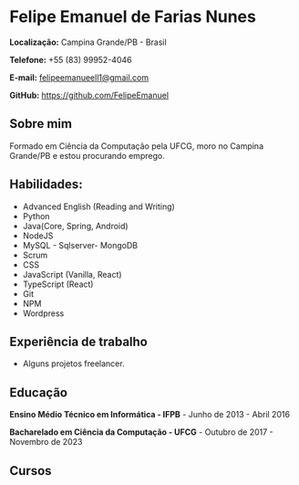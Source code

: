 # Felipe Emanuel de Farias Nunes

__Localização:__ Campina Grande/PB - Brasil

__Telefone:__ +55 (83) 99952-4046

__E-mail:__ felipeemanueell1@gmail.com

__GitHub:__ https://github.com/FelipeEmanuel

## Sobre mim

Formado em Ciência da Computação pela UFCG, moro no Campina Grande/PB e estou procurando emprego.

## Habilidades:
- Advanced English (Reading and Writing)
- Python
- Java(Core, Spring, Android)</li>
- NodeJS</li>
- MySQL - Sqlserver- MongoDB
- Scrum
- CSS
- JavaScript (Vanilla, React)
- TypeScript (React)
- Git
- NPM
- Wordpress

## Experiência de trabalho

- Alguns projetos freelancer.

## Educação

__Ensino Médio Técnico em Informática - IFPB__ - Junho de 2013 - Abril 2016

__Bacharelado em Ciência da Computação - UFCG__ - Outubro de 2017 - Novembro de 2023

## Cursos
<!-----

<> __Curso completo de desenvolvimento Android (Udemy)__ <br/> 
<> -Conteúdo: 332 aulas / 37 horas <br/> 
<> -[Certificado](https://www.udemy.com/certificate/UC-1XNER8X5/ "Visualizar!") <br/>

<> __Formação ReactJS (Alura)__ <br/> 
<> -Conteúdo: 9 Cursos/Módulos / 100 horas <br/> 
<> -[Certificado](https://cursos.alura.com.br/degree/certificate/26fcffd1-7615-4641-8ca0-6dd6efbc02e7 "Visualizar!") <br/>
-->


